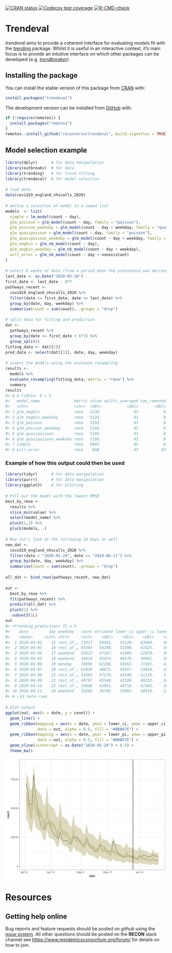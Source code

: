 
<!-- README.md is generated from README.Rmd. Please edit that file -->

<!-- badges: start -->

[![CRAN
status](https://www.r-pkg.org/badges/version/trendeval)](https://CRAN.R-project.org/package=trendeval)
[![Codecov test
coverage](https://app.codecov.io/gh/reconverse/trendeval/branch/master/graph/badge.svg)](https://app.codecov.io/gh/reconverse/trendeval?branch=master)
[![R-CMD-check](https://github.com/reconverse/trendeval/actions/workflows/R-CMD-check.yaml/badge.svg)](https://github.com/reconverse/trendeval/actions/workflows/R-CMD-check.yaml)
<!-- badges: end -->

# Trendeval

*trendeval* aims to provide a coherent interface for evaluating models
fit with the [trending](https://github.com/reconverse/trending) package.
Whilst it is useful in an interactive context, it’s main focus is to
provide an intuitive interface on which other packages can be developed
(e.g. [*trendbreaker*](https://github.com/reconhub/trendbreaker)).

## Installing the package

You can install the stable version of this package from
[CRAN](https://CRAN.R-project.org) with:

``` r
install.packages("trendeval")
```

The development version can be installed from
[GitHub](https://github.com/) with:

``` r
if (!require(remotes)) {
  install.packages("remotes")
}
remotes::install_github("reconverse/trendeval", build_vignettes = TRUE)
```

## Model selection example

``` r
library(dplyr)      # for data manipulation
library(outbreaks)  # for data
library(trending)   # for trend fitting
library(trendeval)  # for model selection

# load data
data(covid19_england_nhscalls_2020)

# define a selection of model in a named list
models  <- list(
  simple = lm_model(count ~ day),
  glm_poisson = glm_model(count ~ day, family = "poisson"),
  glm_poisson_weekday = glm_model(count ~ day + weekday, family = "quasipoisson"),
  glm_quasipoisson = glm_model(count ~ day, family = "poisson"),
  glm_quasipoisson_weekday = glm_model(count ~ day + weekday, family = "quasipoisson"),
  glm_negbin = glm_nb_model(count ~ day),
  glm_negbin_weekday = glm_nb_model(count ~ day + weekday),
  will_error = glm_nb_model(count ~ day + nonexistant)
)

# select 8 weeks of data (from a period when the prevalence was decreasing)
last_date <- as.Date("2020-05-28")
first_date <- last_date - 8*7
pathways_recent <-
  covid19_england_nhscalls_2020 %>%
  filter(date >= first_date, date <= last_date) %>%
  group_by(date, day, weekday) %>%
  summarise(count = sum(count), .groups = "drop")

# split data for fitting and prediction
dat <-
  pathways_recent %>%
  group_by(date <= first_date + 6*7) %>%
  group_split()
fitting_data <- dat[[2]]
pred_data <- select(dat[[1]], date, day, weekday)

# assess the models using the evaluate_resampling
results <- 
  models %>% 
  evaluate_resampling(fitting_data, metric = "rmse") %>% 
  summary
results
#> # A tibble: 8 × 5
#>   model_name               metric value splits_averaged nas_removed
#>   <chr>                    <chr>  <dbl>           <dbl>       <dbl>
#> 1 glm_negbin               rmse   5238.              43           0
#> 2 glm_negbin_weekday       rmse   5224.              43           0
#> 3 glm_poisson              rmse   5193.              43           0
#> 4 glm_poisson_weekday      rmse   5166.              43           0
#> 5 glm_quasipoisson         rmse   5193.              43           0
#> 6 glm_quasipoisson_weekday rmse   5166.              43           0
#> 7 simple                   rmse   6903.              43           0
#> 8 will_error               rmse    NaN               43          43
```

### Example of how this output could then be used

``` r
library(tidyr)      # for data manipulation
library(purrr)      # for data manipulation
library(ggplot2)    # for plotting

# Pull out the model with the lowest RMSE
best_by_rmse <- 
  results %>% 
  slice_min(value) %>% 
  select(model_name) %>% 
  pluck(1,1) %>% 
  pluck(models, .)

# Now let's look at the following 14 days as well
new_dat <-
  covid19_england_nhscalls_2020 %>% 
  filter(date > "2020-05-28", date <= "2020-06-11") %>% 
  group_by(date, day, weekday) %>%
  summarise(count = sum(count), .groups = "drop")

all_dat <- bind_rows(pathways_recent, new_dat)

out <- 
  best_by_rmse %>%  
  fit(pathways_recent) %>% 
  predict(all_dat) %>%  
  pluck(1) %>% 
  .subset2(1L)
out
#> <trending_prediction> 71 x 9
#>    date         day weekday   count estimate lower_ci upper_ci lower_pi upper_pi
#>    <date>     <int> <fct>     <int>    <dbl>    <dbl>    <dbl>    <dbl>    <dbl>
#>  1 2020-04-02    15 rest_of_… 71917   58301.   53120.   63988.    40268    79935
#>  2 2020-04-03    16 rest_of_… 63365   56280.   51398.   61625.    38771    77291
#>  3 2020-04-04    17 weekend   52412   47107.   41966.   52878.    30644    67450
#>  4 2020-04-05    18 weekend   54014   45474.   40576.   50962.    29459    65284
#>  5 2020-04-06    19 monday    78996   62206.   54362.   71181.    41350    87955
#>  6 2020-04-07    20 rest_of_… 62026   48871.   45017.   53054.    33258    67650
#>  7 2020-04-08    21 rest_of_… 51692   47176.   43540.   51116.    31991    65458
#>  8 2020-04-09    22 rest_of_… 40797   45540.   42108.   49253.    30765    63346
#>  9 2020-04-10    23 rest_of_… 33946   43961.   40718.   47463.    29580    61313
#> 10 2020-04-11    24 weekend   32269   36796.   33092.   40916.    23141    53834
#> # ℹ 61 more rows

# plot output
ggplot(out, aes(x = date, y = count)) +
  geom_line() +
  geom_ribbon(mapping = aes(x = date, ymin = lower_ci, ymax = upper_ci),
              data = out, alpha = 0.5, fill = "#BBB67E") +
  geom_ribbon(mapping = aes(x = date, ymin = lower_pi, ymax = upper_pi),
              data = out, alpha = 0.5, fill = "#BBB67E") +
  geom_vline(xintercept = as.Date("2020-05-28") + 0.5) +
  theme_bw()
```

<img src="man/figures/README-unnamed-chunk-4-1.png" style="display: block; margin: auto;" />

# Resources

## Getting help online

Bug reports and feature requests should be posted on *github* using the
[*issue* system](https://github.com/reconverse/trendeval/issues). All
other questions should be posted on the **RECON** slack channel see
<https://www.repidemicsconsortium.org/forum/> for details on how to
join.
